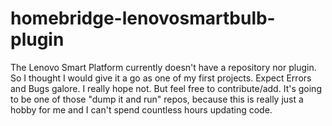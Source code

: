 # homebridge-lenovosmartbulb-plugin
The Lenovo Smart Platform currently doesn't have a repository nor plugin. So I thought I would give it a go as one of my first projects. Expect Errors and Bugs galore. I really hope not. But feel free to contribute/add. It's going to be one of those "dump it and run" repos, because this is really just a hobby for me and I can't spend countless hours updating code. 
